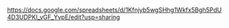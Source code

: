 https://docs.google.com/spreadsheets/d/1Kfnjyb5wgSHhg1Wkfx5Bgh5PdU4D3UDPKI_vGF_YvpE/edit?usp=sharing